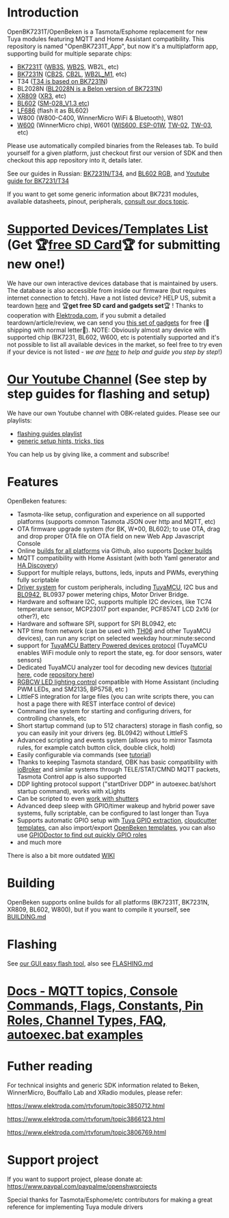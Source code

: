 # Introduction

OpenBK7231T/OpenBeken is a Tasmota/Esphome replacement for new Tuya modules featuring MQTT and Home Assistant compatibility.
This repository is named "OpenBK7231T_App", but now it's a multiplatform app, supporting build for multiple separate chips:
- [BK7231T](https://www.elektroda.com/rtvforum/topic3951016.html) ([WB3S](https://developer.tuya.com/en/docs/iot/wb3s-module-datasheet?id=K9dx20n6hz5n4), [WB2S](https://developer.tuya.com/en/docs/iot/wb2s-module-datasheet?id=K9ghecl7kc479), WB2L, etc)
- [BK7231N](https://www.elektroda.com/rtvforum/topic3951016.html) ([CB2S](https://developer.tuya.com/en/docs/iot/cb2s-module-datasheet?id=Kafgfsa2aaypq), [CB2L](https://developer.tuya.com/en/docs/iot/cb2l-module-datasheet?id=Kai2eku1m3pyl), [WB2L_M1](https://www.elektroda.com/rtvforum/topic3903356.html), etc)
- T34 ([T34 is based on BK7231N](https://developer.tuya.com/en/docs/iot/t34-module-datasheet?id=Ka0l4h5zvg6j8))
- BL2028N ([BL2028N is a Belon version of BK7231N](https://www.elektroda.com/rtvforum/viewtopic.php?p=20262533#20262533))
- [XR809](https://www.elektroda.com/rtvforum/topic3806769.html) ([XR3](https://developer.tuya.com/en/docs/iot/xr3-datasheet?id=K98s9168qi49g), etc)
- [BL602](https://www.elektroda.com/rtvforum/topic3889041.html) ([SM-028_V1.3 etc](https://www.elektroda.com/rtvforum/topic3945435.html))
- [LF686](https://www.leapfive.com/wp-content/uploads/2020/09/LF686-Datasheet.pdf) (flash it as BL602)
- W800 (W800-C400, WinnerMicro WiFi & Bluetooth), W801
- [W600](https://www.elektroda.com/rtvforum/viewtopic.php?p=20252619#20252619) (WinnerMicro chip), W601 ([WIS600, ESP-01W](https://www.elektroda.com/rtvforum/topic3950611.html), [TW-02](https://www.elektroda.com/rtvforum/viewtopic.php?p=20239610#20239610), [TW-03](https://www.elektroda.com/rtvforum/topic3929601.html), etc)

Please use automatically compiled binaries from the Releases tab. To build yourself for a given platform, just checkout first our version of SDK and then checkout this app repository into it, details later.

See our guides in Russian: [BK7231N/T34](https://www.v-elite.ru/t34), and [BL602 RGB](https://www.v-elite.ru/bl602rgb), and [Youtube guide for BK7231/T34](https://www.youtube.com/watch?v=BnmSWZchK-E)

If you want to get some generic information about BK7231 modules, available datasheets, pinout, peripherals, [consult our docs topic](https://www.elektroda.com/rtvforum/topic3951016.html).

# [Supported Devices/Templates List](https://openbekeniot.github.io/webapp/devicesList.html) (Get 🏆[free SD Card](https://www.elektroda.com/rtvforum/topic3950844.html)🏆 for submitting new one!)
We have our own interactive devices database that is maintained by users.
The database is also accessible from inside our firmware (but requires internet connection to fetch).
Have a not listed device? HELP US, submit a teardown [here](https://www.elektroda.com/rtvforum/posting.php?mode=newtopic&f=51) and 🏆**get free SD card and gadgets set**🏆 ! Thanks to cooperation with [Elektroda.com](https://www.elektroda.com/), if you submit a detailed teardown/article/review, we can send you [this set of gadgets](https://obrazki.elektroda.pl/1470574200_1670833596.jpg) for free (🚚shipping with normal letter🚚).
NOTE: Obviously almost any device with supported chip (BK7231, BL602, W600, etc is potentially supported and it's not possible to list all available devices in the market, so feel free to try even if your device is not listed - *we are [here](https://www.elektroda.com/rtvforum/forum390.html) to help and guide you step by step*!)

# [Our Youtube Channel](https://www.youtube.com/@elektrodacom) (See step by step guides for flashing and setup)
We have our own Youtube channel with OBK-related  guides. Please see our playlists:
- [flashing guides playlist](https://www.youtube.com/playlist?list=PLzbXEc2ebpH0CZDbczAXT94BuSGrd_GoM)
- [generic setup hints, tricks, tips](https://www.youtube.com/playlist?list=PLzbXEc2ebpH0I8m_Cfbqv1MTlQuBKYvlx)

You can help us by giving like, a comment and subscribe!

# Features

OpenBeken features:
- Tasmota-like setup, configuration and experience on all supported platforms (supports common Tasmota JSON over http and MQTT, etc)
- OTA firmware upgrade system (for BK, W*00, BL602); to use OTA, drag and drop proper OTA file on OTA field on new Web App Javascript Console
- Online [builds for all platforms](https://github.com/openshwprojects/OpenBK7231T_App/releases) via Github, also supports [Docker builds](https://github.com/openshwprojects/OpenBK7231T_App/tree/main/docker)
- MQTT compatibility with Home Assistant (with both Yaml generator and [HA Discovery](https://youtu.be/pkcspey25V4)) 
- Support for multiple relays, buttons, leds, inputs and PWMs, everything fully scriptable
- [Driver system](https://github.com/openshwprojects/OpenBK7231T_App/blob/main/docs/drivers.md) for custom peripherals, including [TuyaMCU](https://www.elektroda.com/rtvforum/topic3898502.html), I2C bus and [BL0942](https://www.elektroda.com/rtvforum/topic3887748.html), BL0937 power metering chips, Motor Driver Bridge.
- Hardware and software I2C, supports multiple I2C devices, like TC74 temperature sensor, MCP23017 port expander, PCF8574T LCD 2x16 (or other?), etc
- Hardware and software SPI, support for SPI BL0942, etc
- NTP time from network (can be used with [TH06](https://www.elektroda.com/rtvforum/topic3942730.html) and other TuyaMCU devices), can run any script on selected weekday hour:minute:second
- support for [TuyaMCU Battery Powered devices protocol](https://www.elektroda.com/rtvforum/topic3914412.html) (TuyaMCU enables WiFi module only to report the state, eg. for door sensors, water sensors)
- Dedicated TuyaMCU analyzer tool for decoding new devices ([tutorial here](https://www.elektroda.com/rtvforum/topic3970199.html), code [repository here](https://github.com/openshwprojects/TuyaMCUAnalyzer))
- [RGBCW LED lighting control](https://www.youtube.com/watch?v=YQdR7r6lXRY) compatible with Home Assistant (including PWM LEDs, and SM2135, BP5758, etc )
- LittleFS integration for large files (you can write scripts there, you can host a page there with REST interface control of device)
- Command line system for starting and configuring drivers, for controlling channels, etc
- Short startup command (up to 512 characters) storage in flash config, so you can easily init your drivers (eg. BL0942) without LittleFS
- Advanced scripting and events system (allows you to mirror Tasmota rules, for example catch button click, double click, hold)
- Easily configurable via commands (see [tutorial](https://www.elektroda.com/rtvforum/topic3947241.html))
- Thanks to keeping Tasmota standard, OBK has basic compatibility with [ioBroker](https://www.youtube.com/watch?v=x4p3JHXbK1E&ab_channel=Elektrodacom) and similar systems through TELE/STAT/CMND MQTT packets, Tasmota Control app is also supported
- DDP lighting protocol support ("startDriver DDP" in autoexec.bat/short startup command), works with xLights
- Can be scripted to even [work with shutters](https://www.elektroda.com/rtvforum/topic3972935.html)
- Advanced deep sleep with GPIO/timer wakeup and hybrid power save systems, fully scriptable, can be configured to last longer than Tuya
- Supports automatic GPIO setup with [Tuya GPIO extraction](https://www.youtube.com/watch?v=WunlqIMAdgw), [cloudcutter templates](https://www.elektroda.com/rtvforum/topic3973669.html), can also import/export [OpenBeken templates](https://openbekeniot.github.io/webapp/devicesList.html), you can also use [GPIODoctor to find out quickly GPIO roles](https://www.elektroda.com/rtvforum/topic3976371.html)
- and much more

There is also a bit more outdated [WIKI](https://github.com/openshwprojects/OpenBK7231T_App/wiki/Wiki-Home)

# Building

OpenBeken supports online builds for all platforms (BK7231T, BK7231N, XR809, BL602, W800), but if you want to compile it yourself, see  [BUILDING.md](https://github.com/openshwprojects/OpenBK7231T_App/blob/main/BUILDING.md)

# Flashing

See [our GUI easy flash tool](https://github.com/openshwprojects/BK7231GUIFlashTool), also see [FLASHING.md](https://github.com/openshwprojects/OpenBK7231T_App/blob/main/FLASHING.md)
 
# [Docs - MQTT topics, Console Commands, Flags, Constants, Pin Roles, Channel Types, FAQ, autoexec.bat examples](https://github.com/openshwprojects/OpenBK7231T_App/blob/main/docs)
   
# Futher reading
  
For technical insights and generic SDK information related to Beken, WinnerMicro, Bouffallo Lab and XRadio modules, please refer:
  
https://www.elektroda.com/rtvforum/topic3850712.html
  
https://www.elektroda.com/rtvforum/topic3866123.html
  
https://www.elektroda.com/rtvforum/topic3806769.html
  
# Support project
  
If you want to support project, please donate at: https://www.paypal.com/paypalme/openshwprojects
  
Special thanks for Tasmota/Esphome/etc contributors for making a great reference for implementing Tuya module drivers 
